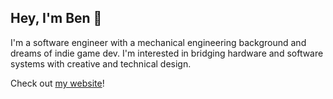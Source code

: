 ## Hey, I'm Ben 👋

I'm a software engineer with a mechanical engineering background and dreams of indie game dev. I'm interested in bridging hardware and software systems with creative and technical design.

Check out [my website](https://personal-portfolio-sandy-omega-68.vercel.app/)!
